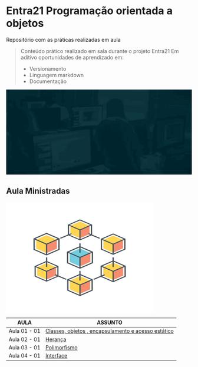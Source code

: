 # Entra21 Programação orientada a objetos
Repositório com as práticas realizadas em aula  

> Conteúdo prático realizado em sala durante o projeto Entra21
> Em aditivo oportunidades de aprendizado em:
> - Versionamento
> - Linguagem markdown
> - Documentação

![Gif Entra21](/entra21.gif)

## Aula Ministradas

<a href="#"><img align="center" src="./giphy.gif" width="400 " height="300" /></a>

| AULA | ASSUNTO |
|------|---------|
|Aula 01 - 01|[Classes, objetos , encapsulamento e acesso estático](./Orientacao%20a%20objetos/src/br/com/entra21/orientacao/objetos/principal/aula01/classes/) 
|Aula 02 - 01|[Herança](./Orientacao%20a%20objetos/src/br/com/entra21/orientacao/objetos/principal/aula02/heranca/)
|Aula 03 - 01|[Polimorfismo](./Orientacao%20a%20objetos/src/br/com/entra21/orientacao/objetos/principal/aula03/polimorfismo/)
|Aula 04 - 01|[Interface](./Orientacao%20a%20objetos/src/br/com/entra21/orientacao/objetos/principal/aula04/)                                    

